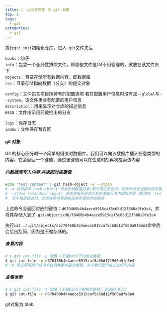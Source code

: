 ```yaml
---
title: 1 .git文件夹 与 git 对象
top: 1
tags:
  - git
categories:
  - git
---
```


执行`git init`初始化仓库，进入`.git`文件夹后

`hooks`：钩子<br>`info`：包含一个全局性排除文件。即哪些文件是Git不用管理的，就放在该文件夹下<br>`objects`：目录存储所有数据内容。即数据库<br>`res`：目录存储指向数据（分支）的提交对象

`config`：文件包含项目所持有的配置选项 若在配置用户信息时没有加`--global`与`--system`，该文件里会有配置的用户信息<br>`description`：用来显示对仓库的描述信息<br>`HEAD`：文件指示目前被检出的分支

`logs`：保存日志<br>`index`：文件保存暂存区

<h4>git 对象</h4>

Git 的核心部分时一个简单的键值对数据库。我们可以向该数据库插入任意类型的内容，它会返回一个键值，通过该键值可以在任意时刻再次检索该内容

<h5>向数据库写入内容 并返回对应键值</h5>

```bash
echo 'test content' | git hash-object -w --stdin
# -w 该项指示 hash-object 命令存储数据对象;若不指定此选项，则该命令仅返回对应的键值
# --stdin (standard input) 该选项指示该命令从标准输入流中读取内容（即得到 'test content'）；
#  若不指定该选项，则须在命令尾部给出待存储文件的路径
```

上述命令会返回对应的键值：`d670460b4b4aece5915caf5c68d12f560a9fe3e4`，并将其存储入到了`.git/objects/d6/70460b4b4aece5915caf5c68d12f560a9fe3e4`

执行`cat ./.git/objects/d6/70460b4b4aece5915caf5c68d12f560a9fe3e4`命令后会给出乱码，因为是压缩存储的。

<h5>查看内容</h5>

```bash
# $ git cat-file -p 键值 (不是bash下的相对路径)
$ git cat-file -p d670460b4b4aece5915caf5c68d12f560a9fe3e4
# -p 该选项可指示该命令自动判断内容的类型，并未我们显示格式友好的内容
```

<h5>查看类型</h5>

```bash
# $ git cat-file -t 键值 (不是bash下的相对路径) 会返回 blob
$ git cat-file -t d670460b4b4aece5915caf5c68d12f560a9fe3e4
```

git对象为  blob


